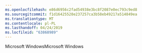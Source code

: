 ```yaml
---
ms.openlocfilehash: e86d6956c2fad54938e3bc8f2087e0ec793c9ed8
ms.sourcegitcommit: f1d16425528e237257ca3b58eb49217a514849ea
ms.translationtype: MT
ms.contentlocale: pl-PL
ms.lasthandoff: 04/24/2019
ms.locfileid: "63868989"
---
```

<span data-ttu-id="1c03c-101">Microsoft Windows</span><span class="sxs-lookup"><span data-stu-id="1c03c-101">Microsoft Windows</span></span>